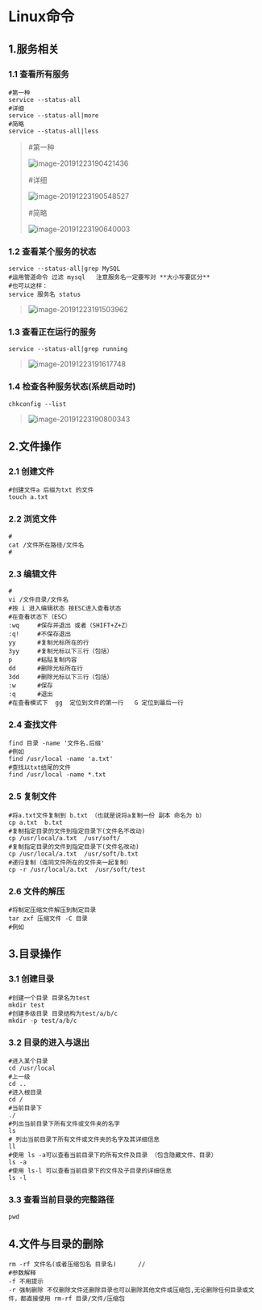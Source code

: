 # Linux命令

## 1.服务相关

### 1.1 查看所有服务

```shell
#第一种
service --status-all
#详细
service --status-all|more
#简略
service --status-all|less
```

> #第一种
>
> ![image-20191223190421436](C:\Users\Administrator\AppData\Roaming\Typora\typora-user-images\image-20191223190421436.png)
>
> #详细
>
> ![image-20191223190548527](C:\Users\Administrator\AppData\Roaming\Typora\typora-user-images\image-20191223190548527.png)
>
> #简略
>
> ![image-20191223190640003](C:\Users\Administrator\AppData\Roaming\Typora\typora-user-images\image-20191223190640003.png)

### 1.2 查看某个服务的状态

```shell
service --status-all|grep MySQL
#运用管道命令 过滤 mysql   注意服务名一定要写对 **大小写要区分**
#也可以这样：
service 服务名 status
```

> ![image-20191223191503962](C:\Users\Administrator\AppData\Roaming\Typora\typora-user-images\image-20191223191503962.png)

### 1.3 查看正在运行的服务

```shell
service --status-all|grep running
```

> ![image-20191223191617748](C:\Users\Administrator\AppData\Roaming\Typora\typora-user-images\image-20191223191617748.png)

### 1.4 检查各种服务状态(系统启动时)

```shell
chkconfig --list
```

> ![image-20191223190800343](C:\Users\Administrator\AppData\Roaming\Typora\typora-user-images\image-20191223190800343.png)

## 2.文件操作

### 2.1 创建文件

```shell
#创建文件a 后缀为txt 的文件
touch a.txt
```



### 2.2 浏览文件

```shell
#
cat /文件所在路径/文件名
#
```

### 2.3 编辑文件

```shell
#
vi /文件目录/文件名 
#按 i 进入编辑状态 按ESC进入查看状态
#在查看状态下（ESC）
:wq		#保存并退出 或者（SHIFT+Z+Z）
:q!		#不保存退出
yy		#复制光标所在的行
3yy		#复制光标以下三行（包括）
p		#粘贴复制内容
dd		#删除光标所在行
3dd		#删除光标以下三行（包括）
:w		#保存
:q		#退出
#在查看模式下  gg  定位到文件的第一行   G 定位到最后一行
```

### 2.4 查找文件

```shell
find 目录 -name '文件名.后缀'
#例如
find /usr/local -name 'a.txt'
#查找以txt结尾的文件
find /usr/local -name *.txt
```

### 2.5 复制文件

```shell
#将a.txt文件复制到 b.txt （也就是说将a复制一份 副本 命名为 b）
cp a.txt  b.txt 
#复制指定目录的文件到指定目录下(文件名不改动)
cp /usr/local/a.txt  /usr/soft/
#复制指定目录的文件到指定目录下(文件名改动)
cp /usr/local/a.txt  /usr/soft/b.txt 
#递归复制（连同文件所在的文件夹一起复制）
cp -r /usr/local/a.txt  /usr/soft/test	
```

### 2.6 文件的解压

```shell
#将制定压缩文件解压到制定目录
tar zxf 压缩文件 -C 目录
#例如

```



## 3.目录操作

### 3.1 创建目录

```shell
#创建一个目录 目录名为test
mkdir test
#创建多级目录 目录结构为test/a/b/c
mkdir -p test/a/b/c
```

### 3.2 目录的进入与退出

```shell
#进入某个目录
cd /usr/local
#上一级
cd ..
#进入根目录
cd /
#当前目录下
./
#列出当前目录下所有文件或文件夹的名字
ls
# 列出当前目录下所有文件或文件夹的名字及其详细信息
ll
#使用 ls -a可以查看当前目录下的所有文件及目录 （包含隐藏文件、目录）
ls -a
#使用 ls-l 可以查看当前目录下的文件及子目录的详细信息
ls -l
```

### 3.3 查看当前目录的完整路径

```shell
pwd
```



## 4.文件与目录的删除

```shell
rm -rf 文件名(或者压缩包名 目录名)		//
#参数解释
-f 不用提示 
-r 强制删除 不仅删除文件还删除目录也可以删除其他文件或压缩包,无论删除任何目录或文件，都直接使用 rm-rf 目录/文件/压缩包
```

